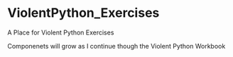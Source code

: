 # ViolentPython_Exercises
A Place for Violent Python Exercises

Componenets will grow as I continue though the Violent Python Workbook
